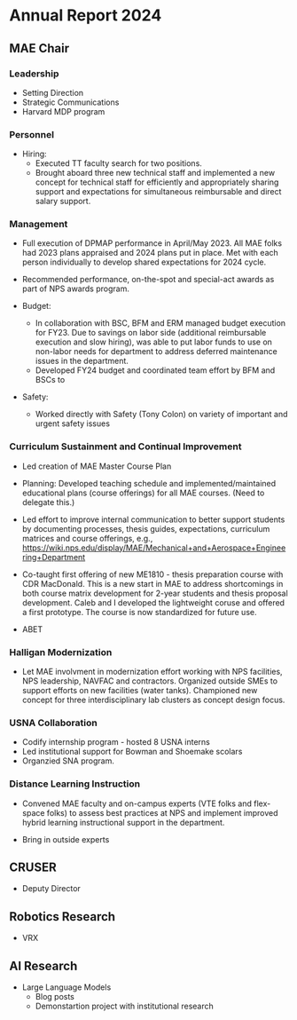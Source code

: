 # Annual Report 2024

## MAE Chair

### Leadership

* Setting Direction
* Strategic Communications
* Harvard MDP program

### Personnel

* Hiring: 
  * Executed TT faculty search for two positions.
  * Brought aboard three new technical staff and implemented a new concept for technical staff for efficiently and appropriately sharing support and expectations for simultaneous reimbursable and direct salary support.


### Management

* Full execution of DPMAP performance in April/May 2023.  All MAE folks had 2023 plans appraised and 2024 plans put in place.  Met with each person individually to develop shared expectations for 2024 cycle.
* Recommended performance, on-the-spot and special-act awards as part of NPS awards program.

* Budget: 
  * In collaboration with BSC, BFM and ERM managed budget execution for FY23.  Due to savings on labor side (additional reimbursable execution and slow hiring), was able to put labor funds to use on non-labor needs for department to address deferred maintenance issues in the department.
  * Developed FY24 budget and coordinated team effort by BFM and BSCs to 

* Safety: 
  * Worked directly with Safety (Tony Colon) on variety of important and urgent safety issues 

### Curriculum Sustainment and Continual Improvement

* Led creation of MAE Master Course Plan

* Planning: Developed teaching schedule and implemented/maintained educational plans (course offerings) for all MAE courses.  (Need to delegate this.)

* Led effort to improve internal communication to better support students by documenting processes, thesis guides, expectations, curriculum matrices and course offerings, e.g., https://wiki.nps.edu/display/MAE/Mechanical+and+Aerospace+Engineering+Department

* Co-taught first offering of new ME1810 - thesis preparation course with CDR MacDonald.  This is a new start in MAE to address shortcomings in both course matrix development for 2-year students and thesis proposal development.  Caleb and I developed the lightweight coruse and offered a first prototype.  The course is now standardized for future use.

* ABET


### Halligan Modernization

* Let MAE involvment in modernization effort working with NPS facilities, NPS leadership, NAVFAC and contractors.  Organized outside SMEs to support efforts on new facilities (water tanks).  Championed new concept for three interdisciplinary lab clusters as concept design focus.  

### USNA Collaboration

* Codify internship program - hosted 8 USNA interns
* Led institutional support for Bowman and Shoemake scolars
* Organzied SNA program.

### Distance Learning Instruction

* Convened MAE faculty and on-campus experts (VTE folks and flex-space folks) to assess best practices at NPS and implement improved hybrid learning instructional support in the department. 

* Bring in outside experts

## CRUSER

* Deputy Director

## Robotics Research

* VRX

## AI Research

* Large Language Models
  * Blog posts
  * Demonstartion project with institutional research

